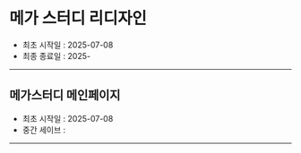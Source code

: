 # 메가 스터디 리디자인
- 최초 시작일 : 2025-07-08
- 최종 종료일 : 2025-

-----

## 메가스터디 메인페이지
- 최초 시작일 : 2025-07-08
- 중간 세이브 : 

-----